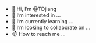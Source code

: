 - 👋 Hi, I’m @TDjiang
- 👀 I’m interested in ...
- 🌱 I’m currently learning ...
- 💞️ I’m looking to collaborate on ...
- 📫 How to reach me ...

<!---
TDjiang/TDjiang is a ✨ special ✨ repository because its `README.md` (this file) appears on your GitHub profile.
You can click the Preview link to take a look at your changes.
--->
